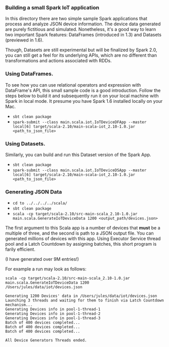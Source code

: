 ### Building a small Spark IoT application

In this directory there are two simple sample Spark applications that process and analyze JSON device information. The device data generated are purely
fictitious and simulated. Nonetheless, it's a good way to learn two important Spark features: DataFrames (introduced in 1.3) and 
Datasets (previewed in 1.6).

Though, Datasets are still experimental but will be finalized by Spark 2.0, you can still get a feel for its underlying APIs, which are no different than 
transformations and actions associated with RDDs.

### Using DataFrames.
To see how you can use relational operators and expression with DataFrame's API, this small sample code is a good introduction. Follow the steps below to build
it and subsequently run it on your local machine with Spark in local mode. It presume you have Spark 1.6 installed locally on your Mac.

* `sbt clean package`
* `spark-submit --class main.scala.iot.IoTDeviceDFApp --master local[6] target/scala-2.10/main-scala-iot_2.10-1.0.jar <path_to_json_file>`

### Using Datasets.
Similarly, you can build and run this Dataset version of the Spark App.

* `sbt clean package`
* `spark-submit --class main.scala.iot.IoTDeviceDSApp --master local[6] target/scala-2.10/main-scala-iot_2.10-1.0.jar <path_to_json_file>`

### Generating JSON Data 

* `cd to ../../../../scala/`
* `sbt clean package`
* `scala -cp target/scala-2.10/src-main-scala_2.10-1.0.jar main.scala.GenerateIoTDeviceData 1200 <output_path/devices.json>`

The first argument to this Scala app is a number of devices that **must** be a multiple of three, and the second is path to a JSON output file.
You can generated millions of devices with this app. Using Executor Service thread pool and a Latch Countdown by assigning batches, this short
program is farily efficient.

(I have generated over 9M entries!)

For example a run may look as follows:

`scala -cp target/scala-2.10/src-main-scala_2.10-1.0.jar main.scala.GenerateIoTDeviceData 1200 /Users/jules/data/iot/devices.json`

    Generating 1200 Devices' data in /Users/jules/data/iot/devices.json
    Launching 3 threads and waiting for them to finish via Latch Countdown mechanism...
    Generating Devices info in pool-1-thread-1
    Generating Devices info in pool-1-thread-2
    Generating Devices info in pool-1-thread-3
    Batch of 400 devices completed...
    Batch of 400 devices completed...
    Batch of 400 devices completed...

    All Device Generators Threads ended.
